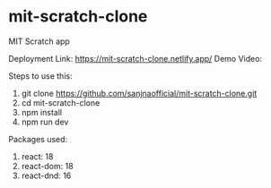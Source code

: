 # mit-scratch-clone
MIT Scratch app

Deployment Link: https://mit-scratch-clone.netlify.app/
Demo Video:

Steps to use this:
1. git clone https://github.com/sanjnaofficial/mit-scratch-clone.git
2. cd mit-scratch-clone
3. npm install
4. npm run dev

Packages used:
1. react: 18
2. react-dom: 18
3. react-dnd: 16

